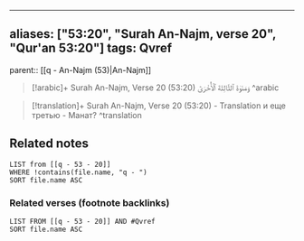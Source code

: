 
---
aliases: ["53:20", "Surah An-Najm, verse 20", "Qur'an 53:20"]
tags: Qvref
---

parent:: [[q - An-Najm (53)|An-Najm]]

> [!arabic]+ Surah An-Najm, Verse 20 (53:20)
> <span class="quran-arabic">وَمَنَوٰةَ ٱلثَّالِثَةَ ٱلْأُخْرَىٰٓ</span>
^arabic

> [!translation]+ Surah An-Najm, Verse 20 (53:20) - Translation
> и еще третью - Манат?
^translation



## Related notes
```dataview
LIST from [[q - 53 - 20]]
WHERE !contains(file.name, "q - ")
SORT file.name ASC
```

### Related verses (footnote backlinks)
```dataview
LIST FROM [[q - 53 - 20]] AND #Qvref
SORT file.name ASC
```


